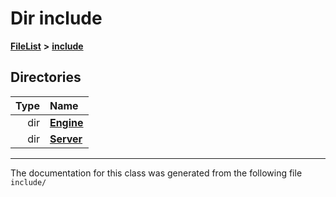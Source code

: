 

# Dir include



[**FileList**](files.md) **>** [**include**](dir_d44c64559bbebec7f509842c48db8b23.md)














## Directories

| Type | Name |
| ---: | :--- |
| dir | [**Engine**](dir_7dd3fffce23fd825de4eb623b113c1bd.md) <br> |
| dir | [**Server**](dir_17f455aea618a06e8886390757d4c564.md) <br> |

























































------------------------------
The documentation for this class was generated from the following file `include/`

